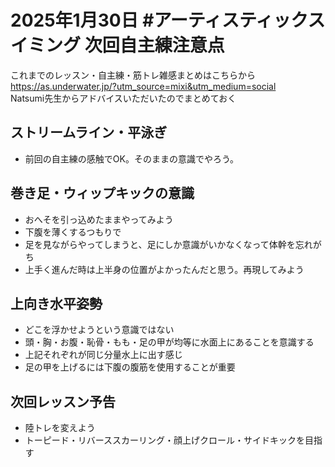 # 2025年1月30日 #アーティスティックスイミング 次回自主練注意点
これまでのレッスン・自主練・筋トレ雑感まとめはこちらから  
https://as.underwater.jp/?utm_source=mixi&utm_medium=social  
Natsumi先生からアドバイスいただいたのでまとめておく  
## ストリームライン・平泳ぎ
- 前回の自主練の感触でOK。そのままの意識でやろう。
## 巻き足・ウィップキックの意識
- おへそを引っ込めたままやってみよう
- 下腹を薄くするつもりで
- 足を見ながらやってしまうと、足にしか意識がいかなくなって体幹を忘れがち
- 上手く進んだ時は上半身の位置がよかったんだと思う。再現してみよう
## 上向き水平姿勢
- どこを浮かせようという意識ではない
- 頭・胸・お腹・恥骨・もも・足の甲が均等に水面上にあることを意識する
- 上記それぞれが同じ分量水上に出す感じ
- 足の甲を上げるには下腹の腹筋を使用することが重要
## 次回レッスン予告
- 陸トレを変えよう
- トーピード・リバーススカーリング・顔上げクロール・サイドキックを目指す